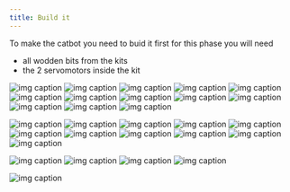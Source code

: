 ```yaml
---
title: Build it
---
```


To make the catbot you need to buid it first for this phase you will need

- all wodden bits from the kits
- the 2 servomotors inside the kit


![img caption](imgs/A01.png)
![img caption](imgs/A02.png)
![img caption](imgs/A03.png)
![img caption](imgs/A04.png)
![img caption](imgs/A05.png)
![img caption](imgs/A06.png)
![img caption](imgs/A07.png)
![img caption](imgs/A08.png)
![img caption](imgs/A09.png)
![img caption](imgs/A10.png)
![img caption](imgs/A11.png)
![img caption](imgs/A12.png)
![img caption](imgs/A13.png)

![img caption](imgs/B01.png)
![img caption](imgs/B02.png)
![img caption](imgs/B03.png)
![img caption](imgs/B04.png)
![img caption](imgs/B05.png)
![img caption](imgs/B06.png)
![img caption](imgs/B07.png)
![img caption](imgs/B08.png)
![img caption](imgs/B09.png)
![img caption](imgs/B10.png)
![img caption](imgs/B11.png)

![img caption](imgs/C01.png)
![img caption](imgs/C02.png)
![img caption](imgs/C03.png)
![img caption](imgs/C04.png)

![img caption](imgs/D01.png)


